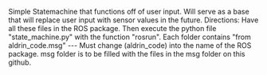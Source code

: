 Simple Statemachine that functions off of user input. Will serve as a base that will replace user input with sensor values in the future. 
Directions: Have all these files in the ROS package. Then execute the python file "state_machine.py" with the function "rosrun". Each folder contains "from aldrin_code.msg" --- Must change (aldrin_code) into the name of the ROS package. msg folder is to be filled with the files in the msg folder on this github.
